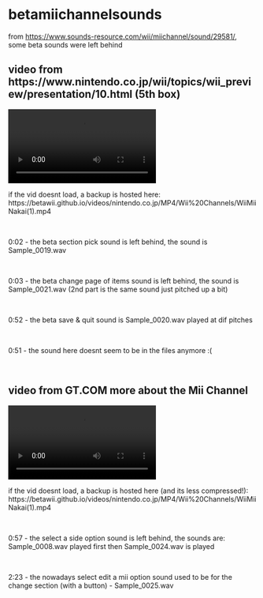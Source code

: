 # betamiichannelsounds
from https://www.sounds-resource.com/wii/miichannel/sound/29581/, some beta sounds were left behind
<br>
<h2>video from https://www.nintendo.co.jp/wii/topics/wii_preview/presentation/10.html (5th box)</h2>
<video src="https://betawii.github.io/videos/nintendo.co.jp/MP4/Wii%20Channels/WiiMiiNakai(1).mp4"></video>
<p> if the vid doesnt load, a backup is hosted here: https://betawii.github.io/videos/nintendo.co.jp/MP4/Wii%20Channels/WiiMiiNakai(1).mp4</p>
<br>
<p>0:02 - the beta section pick sound is left behind, the sound is Sample_0019.wav</p>
<br>
<p>0:03 - the beta change page of items sound is left behind, the sound is Sample_0021.wav (2nd part is the same sound just pitched up a bit)</p>
<br>
<p>0:52 - the beta save & quit sound is Sample_0020.wav played at dif pitches </p>
<br>
<p>0:51 - the sound here doesnt seem to be in the files anymore :(</p>
<br>
<h2>video from GT.COM  more about the Mii Channel</h2>
<video src="https://github.com/user-attachments/assets/37f29711-e50c-4b93-a2ba-9a8ddaba1552"></video>
<p> if the vid doesnt load, a backup is hosted here (and its less compressed!): https://betawii.github.io/videos/nintendo.co.jp/MP4/Wii%20Channels/WiiMiiNakai(1).mp4</p>
<br>
<p>0:57 - the select a side option sound is left behind, the sounds are: Sample_0008.wav played first then Sample_0024.wav is played </p>
<br>
<p>2:23 - the nowadays select edit a mii option sound used to be for the change section (with a button) - Sample_0025.wav</p>
